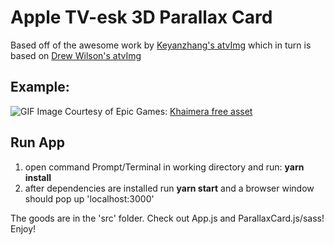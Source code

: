 # Apple TV-esk 3D Parallax Card

Based off of the awesome work by [Keyanzhang's atvImg](https://github.com/keyanzhang/react-atv-img) which in turn is based on [Drew Wilson's atvImg](https://github.com/drewwilson/atvImg)

## Example: 
![GIF](https://github.com/jansmolders86/react-3D-parallax-card/blob/master/public/images/preview.gif?raw=true)
Image Courtesy of Epic Games: [Khaimera free asset](https://www.unrealengine.com/en-US/paragon)

## Run App
1. open command Prompt/Terminal in working directory and run: __yarn install__
2. after dependencies are installed run __yarn start__ and a browser window should pop up 'localhost:3000'

The goods are in the 'src' folder. Check out  App.js and ParallaxCard.js/sass! Enjoy!

